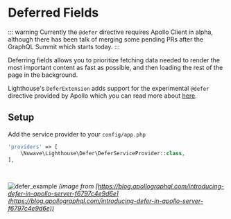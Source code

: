 # Deferred Fields

::: warning
Currently the `@defer` directive requires Apollo Client in alpha,
although there has been talk of merging some pending PRs after the GraphQL Summit which starts today.
:::

Deferring fields allows you to prioritize fetching data needed to render the most important content
as fast as possible, and then loading the rest of the page in the background.

Lighthouse's `DeferExtension` adds support for the experimental `@defer` directive
provided by Apollo which you can read more about [here](https://www.apollographql.com/docs/react/features/defer-support.html).

## Setup

Add the service provider to your `config/app.php`

```php
'providers' => [
    \Nuwave\Lighthouse\Defer\DeferServiceProvider::class,
],
```

<br />

![defer_example](https://user-images.githubusercontent.com/1976169/48140644-71e25500-e266-11e8-924b-08ee2f7318d1.gif)
_(image from [https://blog.apollographql.com/introducing-defer-in-apollo-server-f6797c4e9d6e](https://blog.apollographql.com/introducing-defer-in-apollo-server-f6797c4e9d6e))_
